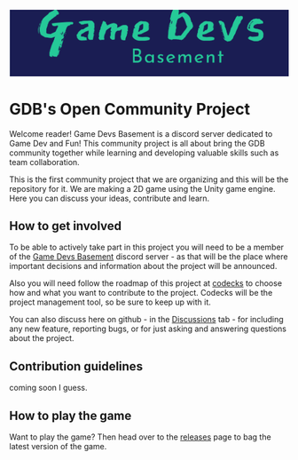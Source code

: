 ![GDB](https://github.com/Game-Devs-Basement/Community-Project/blob/main/Docs/ReadMeImages/HeaderImage.png)

# GDB's Open Community Project

Welcome reader! Game Devs Basement is a discord server dedicated to Game Dev and Fun! 
This community project is all about bring the GDB community together 
while learning and developing valuable skills such as team collaboration.

This is the first community project that we are organizing and this will be the 
repository for it. We are making a 2D game using the Unity game engine. Here you can 
discuss your ideas, contribute and learn.

## How to get involved

To be able to actively take part in this project you will need to be a member of the 
[Game Devs Basement](https://discord.com/invite/3dhbA7HZQS) discord server - as that 
will be the place where important decisions and information about the project will be announced. 

Also you will need follow the roadmap of this project at [codecks](https://open.codecks.io/gdb)
to choose how and what you want to contribute to the project. Codecks will be the project 
management tool, so be sure to keep up with it. 

You can also discuss here on github - in the [Discussions](https://github.com/Game-Devs-Basement/Community-Project/discussions) 
tab - for including any new feature, reporting bugs, or for just asking and answering questions about the project. 

## Contribution guidelines

coming soon I guess.

## How to play the game

Want to play the game? Then head over to the [releases](https://github.com/Game-Devs-Basement/Community-Project/releases) page
to bag the latest version of the game.
